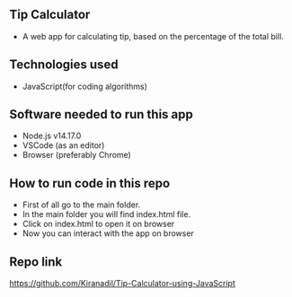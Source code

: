 ## Tip Calculator
- A web app for calculating tip, based on the percentage of the total bill. 

## Technologies used
- JavaScript(for coding algorithms)

## Software needed to run this app
- Node.js v14.17.0
- VSCode (as an editor)
- Browser (preferably Chrome)

## How to run code in this repo
- First of all go to the main folder.
- In the main folder you will find index.html file.
- Click on index.html to open it on browser
- Now you can interact with the app on browser

## Repo link
https://github.com/Kiranadil/Tip-Calculator-using-JavaScript

